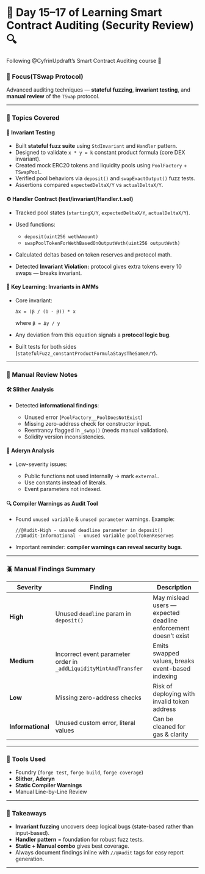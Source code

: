 # 🧠 Day 15–17 of Learning Smart Contract Auditing (Security Review) 🔍

Following @CyfrinUpdraft’s Smart Contract Auditing course 🚀

### 🎯 Focus(TSwap Protocol)

Advanced auditing techniques — **stateful fuzzing**, **invariant testing**, and **manual review** of the `TSwap` protocol.

---

### 🧩 Topics Covered

#### 🧪 Invariant Testing

* Built **stateful fuzz suite** using `StdInvariant` and `Handler` pattern.
* Designed to validate `x * y = k` constant product formula (core DEX invariant).
* Created mock ERC20 tokens and liquidity pools using `PoolFactory` + `TSwapPool`.
* Verified pool behaviors via `deposit()` and `swapExactOutput()` fuzz tests.
* Assertions compared `expectedDeltaX/Y` vs `actualDeltaX/Y`.

#### ⚙️ Handler Contract (test/invariant/Handler.t.sol)

* Tracked pool states (`startingX/Y`, `expectedDeltaX/Y`, `actualDeltaX/Y`).
* Used functions:

  * `deposit(uint256 wethAmount)`
  * `swapPoolTokenForWethBasedOnOutputWeth(uint256 outputWeth)`
* Calculated deltas based on token reserves and protocol math.
* Detected **Invariant Violation:** protocol gives extra tokens every 10 swaps — breaks invariant.

#### 🧩 Key Learning: Invariants in AMMs

* Core invariant:

  ```
  Δx = (β / (1 - β)) * x
  ```

  where `β = Δy / y`
* Any deviation from this equation signals a **protocol logic bug**.
* Built tests for both sides (`statefulFuzz_constantProductFormulaStaysTheSameX/Y`).

---

### 🧠 Manual Review Notes

#### 🛠️ Slither Analysis

* Detected **informational findings**:

  * Unused error (`PoolFactory__PoolDoesNotExist`)
  * Missing zero-address check for constructor input.
  * Reentrancy flagged in `_swap()` (needs manual validation).
  * Solidity version inconsistencies.

#### 🧠 Aderyn Analysis

* Low-severity issues:

  * Public functions not used internally → mark `external`.
  * Use constants instead of literals.
  * Event parameters not indexed.

#### 🔍 Compiler Warnings as Audit Tool

* Found `unused variable` & `unused parameter` warnings.
  Example:

  ```solidity
  //@Audit-High - unused deadline parameter in deposit()
  //@Audit-Informational - unused variable poolTokenReserves
  ```
* Important reminder: **compiler warnings can reveal security bugs**.

---

### 🪲 Manual Findings Summary

| Severity          | Finding                                                           | Description                                                     |
| ----------------- | ----------------------------------------------------------------- | --------------------------------------------------------------- |
| **High**          | Unused `deadline` param in `deposit()`                            | May mislead users — expected deadline enforcement doesn’t exist |
| **Medium**        | Incorrect event parameter order in `_addLiquidityMintAndTransfer` | Emits swapped values, breaks event-based indexing               |
| **Low**           | Missing zero-address checks                                       | Risk of deploying with invalid token address                    |
| **Informational** | Unused custom error, literal values                               | Can be cleaned for gas & clarity                                |

---

### 🧰 Tools Used

* Foundry (`forge test`, `forge build`, `forge coverage`)
* **Slither**, **Aderyn**
* **Static Compiler Warnings**
* Manual Line-by-Line Review

---

### 🚀 Takeaways

* **Invariant fuzzing** uncovers deep logical bugs (state-based rather than input-based).
* **Handler pattern** = foundation for robust fuzz tests.
* **Static + Manual combo** gives best coverage.
* Always document findings inline with `//@Audit` tags for easy report generation.

---

